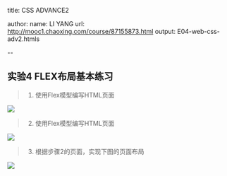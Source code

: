 title: CSS ADVANCE2

author:
  name: LI YANG
  url: http://mooc1.chaoxing.com/course/87155873.html
output: E04-web-css-adv2.htmls

--
## 实验4 FLEX布局基本练习  
> 1. 使用Flex模型编写HTML页面
<p><img src="img/web/e04-1.png"></p>

> 2. 使用Flex模型编写HTML页面
<p><img src="img/web/e04-2.png"></p>

> 3. 根据步骤2的页面，实现下图的页面布局
<p><img src="img/web/e04-3.png"></p>